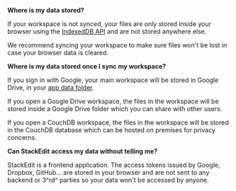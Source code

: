 **Where is my data stored?**

If your workspace is not synced, your files are only stored inside your browser using the [IndexedDB API](https://developer.mozilla.org/en-US/docs/Web/API/IndexedDB_API) and are not stored anywhere else.

We recommend syncing your workspace to make sure files won't be lost in case your browser data is cleared.

**Where is my data stored once I sync my workspace?**

If you sign in with Google, your main workspace will be stored in Google Drive, in your [app data folder](https://developers.google.com/drive/v3/web/appdata).

If you open a Google Drive workspace, the files in the workspace will be stored inside a Google Drive folder which you can share with other users.

If you open a CouchDB workspace, the files in the workspace will be stored in the CouchDB database which can be hosted on premises for privacy concerns.

**Can StackEdit access my data without telling me?**

StackEdit is a frontend application. The access tokens issued by Google, Dropbox, GitHub... are stored in your browser and are not sent to any backend or 3^rd^ parties so your data won't be accessed by anyone.
